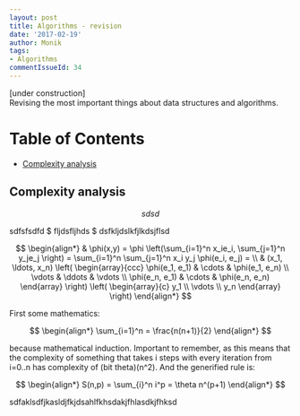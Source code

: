 ```yaml
---
layout: post
title: Algorithms - revision
date: '2017-02-19'
author: Monik
tags:
- Algorithms
commentIssueId: 34
---
```

<div class="bg-info panel-body" markdown="1">
[under construction]<br/>
Revising the most important things about data structures and algorithms.
</div>

# Table of Contents
  * [Complexity analysis](#complexity)

## Complexity analysis <a id="complexity"></a>
$$ sdsd $$

sdfsfsdfd $ fljdsfljhds $  dsfkljdslkfjlkdsjflsd

$$
\begin{align*}
  & \phi(x,y) = \phi \left(\sum_{i=1}^n x_ie_i, \sum_{j=1}^n y_je_j \right)
  = \sum_{i=1}^n \sum_{j=1}^n x_i y_j \phi(e_i, e_j) = \\
  & (x_1, \ldots, x_n) \left( \begin{array}{ccc}
      \phi(e_1, e_1) & \cdots & \phi(e_1, e_n) \\
      \vdots & \ddots & \vdots \\
      \phi(e_n, e_1) & \cdots & \phi(e_n, e_n)
    \end{array} \right)
  \left( \begin{array}{c}
      y_1 \\
      \vdots \\
      y_n
    \end{array} \right)
\end{align*}
$$

First some mathematics:

$$
\begin{align*}
  \sum_{i=1}^n = \frac{n(n+1)}{2}
\end{align*}
$$

because mathematical induction. Important to remember, as this means that the complexity of something that takes i steps with every iteration from i=0..n has complexity of (bit theta)(n^2). And the generified rule is:

$$
\begin{align*}
  S(n,p) = \sum_{i}^n i^p = \theta n^(p+1)
\end{align*}
$$

sdfaklsdfjkasldjfkjdsahlfkhsdakjfhlasdkjfhksd
